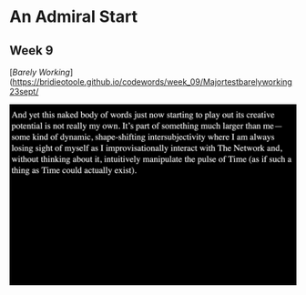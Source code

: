 # An Admiral Start
## Week 9

[*Barely Working*](https://bridieotoole.github.io/codewords/week_09/Majortestbarelyworking23sept/

![screenshot](majortest.jpg)
